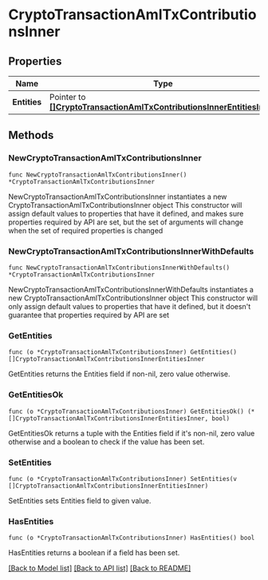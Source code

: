 # CryptoTransactionAmlTxContributionsInner

## Properties

Name | Type | Description | Notes
------------ | ------------- | ------------- | -------------
**Entities** | Pointer to [**[]CryptoTransactionAmlTxContributionsInnerEntitiesInner**](CryptoTransactionAmlTxContributionsInnerEntitiesInner.md) |  | [optional] 

## Methods

### NewCryptoTransactionAmlTxContributionsInner

`func NewCryptoTransactionAmlTxContributionsInner() *CryptoTransactionAmlTxContributionsInner`

NewCryptoTransactionAmlTxContributionsInner instantiates a new CryptoTransactionAmlTxContributionsInner object
This constructor will assign default values to properties that have it defined,
and makes sure properties required by API are set, but the set of arguments
will change when the set of required properties is changed

### NewCryptoTransactionAmlTxContributionsInnerWithDefaults

`func NewCryptoTransactionAmlTxContributionsInnerWithDefaults() *CryptoTransactionAmlTxContributionsInner`

NewCryptoTransactionAmlTxContributionsInnerWithDefaults instantiates a new CryptoTransactionAmlTxContributionsInner object
This constructor will only assign default values to properties that have it defined,
but it doesn't guarantee that properties required by API are set

### GetEntities

`func (o *CryptoTransactionAmlTxContributionsInner) GetEntities() []CryptoTransactionAmlTxContributionsInnerEntitiesInner`

GetEntities returns the Entities field if non-nil, zero value otherwise.

### GetEntitiesOk

`func (o *CryptoTransactionAmlTxContributionsInner) GetEntitiesOk() (*[]CryptoTransactionAmlTxContributionsInnerEntitiesInner, bool)`

GetEntitiesOk returns a tuple with the Entities field if it's non-nil, zero value otherwise
and a boolean to check if the value has been set.

### SetEntities

`func (o *CryptoTransactionAmlTxContributionsInner) SetEntities(v []CryptoTransactionAmlTxContributionsInnerEntitiesInner)`

SetEntities sets Entities field to given value.

### HasEntities

`func (o *CryptoTransactionAmlTxContributionsInner) HasEntities() bool`

HasEntities returns a boolean if a field has been set.


[[Back to Model list]](../README.md#documentation-for-models) [[Back to API list]](../README.md#documentation-for-api-endpoints) [[Back to README]](../README.md)


